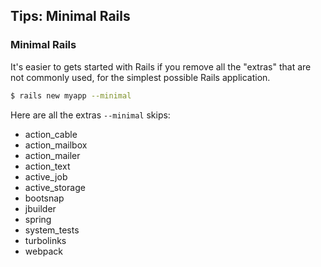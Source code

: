 ## Tips: Minimal Rails

### Minimal Rails

It's easier to gets started with Rails if you remove all the "extras" that are not commonly used, for the simplest possible Rails application.

```bash
$ rails new myapp --minimal
```

Here are all the extras `--minimal` skips:

- action_cable
- action_mailbox
- action_mailer
- action_text
- active_job
- active_storage
- bootsnap
- jbuilder
- spring
- system_tests
- turbolinks
- webpack
